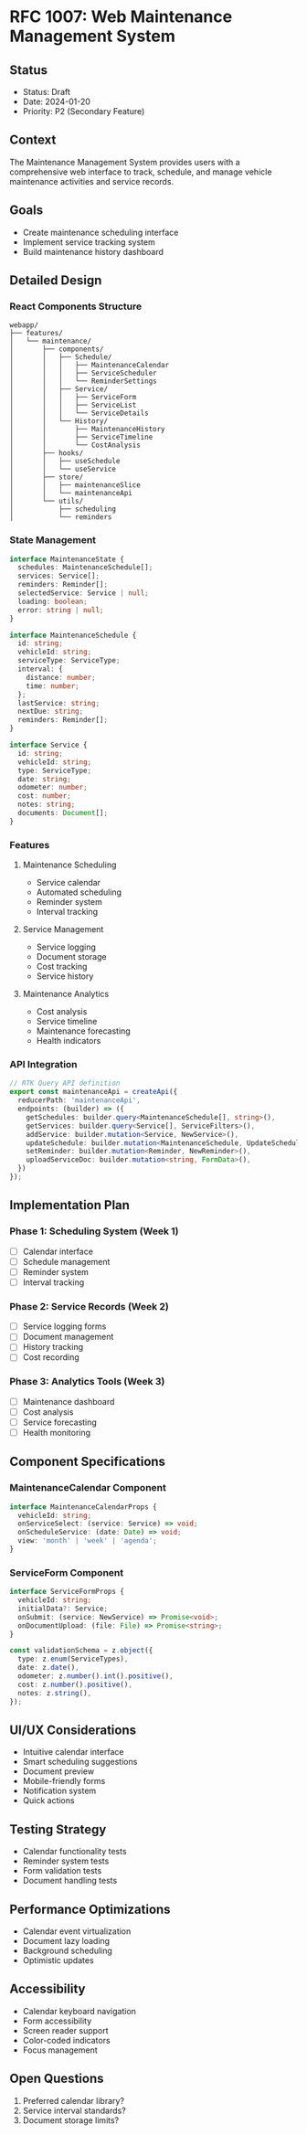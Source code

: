 # RFC 1007: Web Maintenance Management System

## Status
- Status: Draft
- Date: 2024-01-20
- Priority: P2 (Secondary Feature)

## Context
The Maintenance Management System provides users with a comprehensive web interface to track, schedule, and manage vehicle maintenance activities and service records.

## Goals
- Create maintenance scheduling interface
- Implement service tracking system
- Build maintenance history dashboard

## Detailed Design

### React Components Structure
```
webapp/
├── features/
│   └── maintenance/
│       ├── components/
│       │   ├── Schedule/
│       │   │   ├── MaintenanceCalendar
│       │   │   ├── ServiceScheduler
│       │   │   └── ReminderSettings
│       │   ├── Service/
│       │   │   ├── ServiceForm
│       │   │   ├── ServiceList
│       │   │   └── ServiceDetails
│       │   └── History/
│       │       ├── MaintenanceHistory
│       │       ├── ServiceTimeline
│       │       └── CostAnalysis
│       ├── hooks/
│       │   ├── useSchedule
│       │   └── useService
│       ├── store/
│       │   ├── maintenanceSlice
│       │   └── maintenanceApi
│       └── utils/
│           ├── scheduling
│           └── reminders
```

### State Management
```typescript
interface MaintenanceState {
  schedules: MaintenanceSchedule[];
  services: Service[];
  reminders: Reminder[];
  selectedService: Service | null;
  loading: boolean;
  error: string | null;
}

interface MaintenanceSchedule {
  id: string;
  vehicleId: string;
  serviceType: ServiceType;
  interval: {
    distance: number;
    time: number;
  };
  lastService: string;
  nextDue: string;
  reminders: Reminder[];
}

interface Service {
  id: string;
  vehicleId: string;
  type: ServiceType;
  date: string;
  odometer: number;
  cost: number;
  notes: string;
  documents: Document[];
}
```

### Features

1. Maintenance Scheduling
   - Service calendar
   - Automated scheduling
   - Reminder system
   - Interval tracking

2. Service Management
   - Service logging
   - Document storage
   - Cost tracking
   - Service history

3. Maintenance Analytics
   - Cost analysis
   - Service timeline
   - Maintenance forecasting
   - Health indicators

### API Integration

```typescript
// RTK Query API definition
export const maintenanceApi = createApi({
  reducerPath: 'maintenanceApi',
  endpoints: (builder) => ({
    getSchedules: builder.query<MaintenanceSchedule[], string>(),
    getServices: builder.query<Service[], ServiceFilters>(),
    addService: builder.mutation<Service, NewService>(),
    updateSchedule: builder.mutation<MaintenanceSchedule, UpdateSchedule>(),
    setReminder: builder.mutation<Reminder, NewReminder>(),
    uploadServiceDoc: builder.mutation<string, FormData>(),
  })
});
```

## Implementation Plan

### Phase 1: Scheduling System (Week 1)
- [ ] Calendar interface
- [ ] Schedule management
- [ ] Reminder system
- [ ] Interval tracking

### Phase 2: Service Records (Week 2)
- [ ] Service logging forms
- [ ] Document management
- [ ] History tracking
- [ ] Cost recording

### Phase 3: Analytics Tools (Week 3)
- [ ] Maintenance dashboard
- [ ] Cost analysis
- [ ] Service forecasting
- [ ] Health monitoring

## Component Specifications

### MaintenanceCalendar Component
```typescript
interface MaintenanceCalendarProps {
  vehicleId: string;
  onServiceSelect: (service: Service) => void;
  onScheduleService: (date: Date) => void;
  view: 'month' | 'week' | 'agenda';
}
```

### ServiceForm Component
```typescript
interface ServiceFormProps {
  vehicleId: string;
  initialData?: Service;
  onSubmit: (service: NewService) => Promise<void>;
  onDocumentUpload: (file: File) => Promise<string>;
}

const validationSchema = z.object({
  type: z.enum(ServiceTypes),
  date: z.date(),
  odometer: z.number().int().positive(),
  cost: z.number().positive(),
  notes: z.string(),
});
```

## UI/UX Considerations
- Intuitive calendar interface
- Smart scheduling suggestions
- Document preview
- Mobile-friendly forms
- Notification system
- Quick actions

## Testing Strategy
- Calendar functionality tests
- Reminder system tests
- Form validation tests
- Document handling tests

## Performance Optimizations
- Calendar event virtualization
- Document lazy loading
- Background scheduling
- Optimistic updates

## Accessibility
- Calendar keyboard navigation
- Form accessibility
- Screen reader support
- Color-coded indicators
- Focus management

## Open Questions
1. Preferred calendar library?
2. Service interval standards?
3. Document storage limits? 